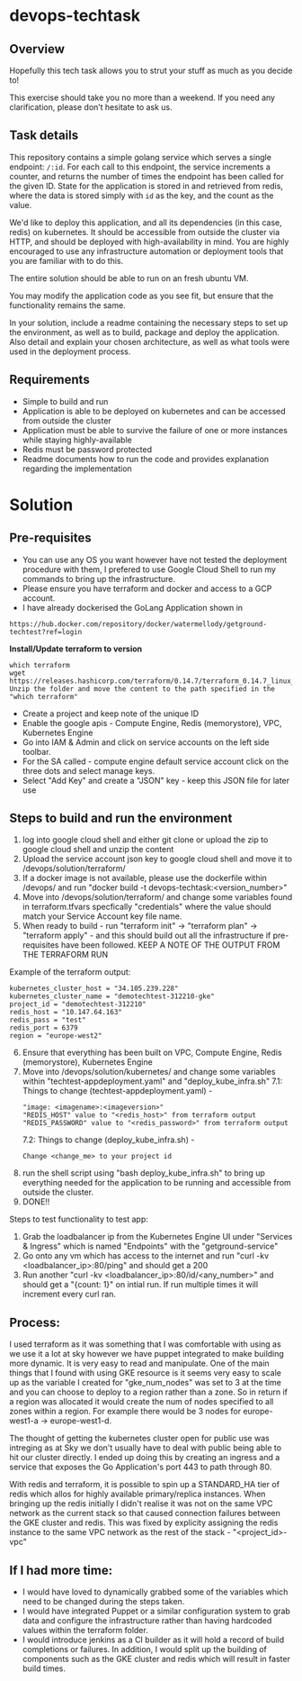 # devops-techtask

## Overview

Hopefully this tech task allows you to strut your stuff as much as you decide to!

This exercise should take you no more than a weekend. If you need any clarification, please don’t hesitate to ask us.

## Task details

This repository contains a simple golang service which serves a single endpoint: `/:id`. For each call to this endpoint, the service increments a counter, and returns the number of times the endpoint has been called for the given ID. State for the application is stored in and retrieved from redis, where the data is stored simply with `id` as the key, and the count as the value.

We'd like to deploy this application, and all its dependencies (in this case, redis) on kubernetes. It should be accessible from outside the cluster via HTTP, and should be deployed with high-availability in mind. You are highly encouraged to use any infrastructure automation or deployment tools that you are familiar with to do this. 

The entire solution should be able to run on an fresh ubuntu VM.

You may modify the application code as you see fit, but ensure that the functionality remains the same.

In your solution, include a readme containing the necessary steps to set up the environment, as well as to build, package and deploy the application. Also detail and explain your chosen architecture, as well as what tools were used in the deployment process.

## Requirements

- Simple to build and run
- Application is able to be deployed on kubernetes and can be accessed from outside the cluster
- Application must be able to survive the failure of one or more instances while staying highly-available
- Redis must be password protected
- Readme documents how to run the code and provides explanation regarding the implementation

# Solution

## Pre-requisites
- You can use any OS you want however have not tested the deployment procedure with them, I prefered to use Google Cloud Shell to run my commands to bring up the infrastructure.
- Please ensure you have terraform and docker and access to a GCP account.
- I have already dockerised the GoLang Application shown in
```
https://hub.docker.com/repository/docker/watermellody/getground-techtest?ref=login
```
**Install/Update terraform to version**
```
which terraform
wget https://releases.hashicorp.com/terraform/0.14.7/terraform_0.14.7_linux_amd64.zip
Unzip the folder and move the content to the path specified in the "which terraform"
```

	
- Create a project and keep note of the unique ID
- Enable the google apis - Compute Engine, Redis (memorystore), VPC, Kubernetes Engine
- Go into IAM & Admin and click on service accounts on the left side toolbar.
- For the SA called - compute engine default service account click on the three dots and select manage keys.
- Select "Add Key" and create a "JSON" key - keep this JSON file for later use

## Steps to build and run the environment
1. log into google cloud shell and either git clone or upload the zip to google cloud shell and unzip the content
2. Upload the service account json key to google cloud shell and move it to /devops/solution/terraform/
3. If a docker image is not available, please use the dockerfile within /devops/ and run "docker build -t devops-techtask:<version_number>"
4. Move into /devops/solution/terraform/ and change some variables found in terraform.tfvars specfically "credentials" where the value should match your Service Account key file name.
5. When ready to build - run "terraform init" -> "terraform plan" -> "terraform apply" - and this should build out all the infrastructure if pre-requisites have been followed. KEEP A NOTE OF THE OUTPUT FROM THE TERRAFORM RUN

Example of the terraform output:
```
kubernetes_cluster_host = "34.105.239.228"
kubernetes_cluster_name = "demotechtest-312210-gke"
project_id = "demotechtest-312210"
redis_host = "10.147.64.163"
redis_pass = "test"
redis_port = 6379
region = "europe-west2"
```

6. Ensure that everything has been built on VPC, Compute Engine, Redis (memorystore), Kubernetes Engine
7. Move into /devops/solution/kubernetes/ and change some variables within "techtest-appdeployment.yaml" and "deploy_kube_infra.sh"
	7.1: Things to change (techtest-appdeployment.yaml) -
	```
	"image: <imagename>:<imageversion>"
	"REDIS_HOST" value to "<redis_host>" from terraform output
	"REDIS_PASSWORD" value to "<redis_password>" from terraform output
	```
	7.2: Things to change (deploy_kube_infra.sh) -
	```
	Change <change_me> to your project id
	```
8. run the shell script using "bash deploy_kube_infra.sh" to bring up everything needed for the application to be running and accessible from outside the cluster.
9. DONE!! 

Steps to test functionality to test app:
1. Grab the loadbalancer ip from the Kubernetes Engine UI under "Services & Ingress" which is named "Endpoints" with the "getground-service"
2. Go onto any vm which has access to the internet and run "curl -kv <loadbalancer_ip>:80/ping" and should get a 200
3. Run another "curl -kv <loadbalancer_ip>:80/id/<any_number>" and should get a "{count: 1}" on intial run. If run multiple times it will increment every curl ran.

## Process:
I used terraform as it was something that I was comfortable with using as we use it a lot at sky however we have puppet integrated to make building more dynamic.
It is very easy to read and manipulate. One of the main things that I found with using GKE resource is it seems very easy to scale up as the variable I created for "gke_num_nodes" was set to 3 at the time and you can choose to deploy to a region rather than a zone.
So in return if a region was allocated it would create the num of nodes specified to all zones within a region. For example there would be 3 nodes for europe-west1-a -> europe-west1-d.

The thought of getting the kubernetes cluster open for public use was intreging as at Sky we don't usually have to deal with public being able to hit our cluster directly. I ended up doing this by creating an ingress and a service that exposes the Go Application's port 443 to path through 80.

With redis and terraform, it is possible to spin up a STANDARD_HA tier of redis which allos for highly available primary/replica instances.
When bringing up the redis initially I didn't realise it was not on the same VPC network as the current stack so that caused connection failures between the GKE cluster and redis.
This was fixed by explicity assigning the redis instance to the same VPC network as the rest of the stack - "<project_id>-vpc"

## If I had more time:
- I would have loved to dynamically grabbed some of the variables which need to be changed during the steps taken.
- I would have integrated Puppet or a similar configuration system to grab data and configure the infrastructure rather than having hardcoded values within the terraform folder.
- I would introduce jenkins as a CI builder as it will hold a record of build completions or failures. In addition, I would split up the building of components such as the GKE cluster and redis which will result in faster build times.



